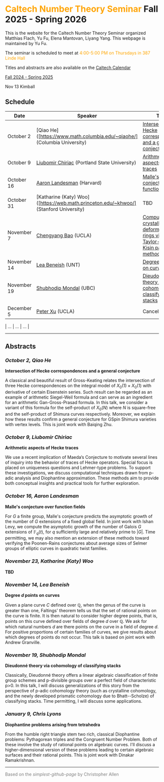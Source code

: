 # <span style="color:orange">Caltech Number Theory Seminar</span> Fall 2025 - Spring 2026

This is the website for the Caltech Number Theory Seminar organized Matthias Flach, Yu Fu, Elena Mantovan, Liyang Yang.
This webpage is maintained by Yu Fu.

The seminar is scheduled to meet at <span style="color:orange">4:00-5:00 PM on Thursdays in 387 Linde Hall</span>

Titles and abstracts are also available on the [Caltech Calendar](https://pma.caltech.edu/calendar/week)

[Fall 2024 - Spring 2025](README24-25.md)


Nov 13 Kimball
## Schedule

| Date          | Speaker           | Topic |
| ----          | -------           | ----- |
| October 2     | [Qiao He]([https://www.math.columbia.edu/~qiaohe/] (Columbia University) | [Intersection of Hecke correspondences and a general conjecture](#oct2)   |       |
| October 9    |  [Liubomir Chiriac](https://web.pdx.edu/~chiriac/) (Portland State University) | [Arithmetic aspects of Hecke traces](#oct9) |
| October 16    | [Aaron Landesman](https://people.math.harvard.edu/~landesman/) (Harvard) | [Malle's conjecture over function fields](#oct16) |
| October 31    | [Katharine (Katy) Woo]([https://web.math.princeton.edu/~khwoo/] (Stanford University) | TBD |
| November 7    | [Chengyang Bao](https://math.uchicago.edu/~c.y.bao/) (UCLA) | [Computing crystalline deformation rings via the Taylor-Wiles-Kisin patching method](#nov7) |
| November 14   | [Lea Beneish](https://sites.google.com/view/lea-beneish/home) (UNT) | [Degree $d$ points on curves](#nov14) |
| November 19   | [Shubhodip Mondal](https://personal.math.ubc.ca/~smondal/)  (UBC) | [Dieudonné theory via cohomology of classifying stacks](#nov19) |
| December 5    | [Peter Xu](https://www.math.ucla.edu/people/visiting/peterx)  (UCLA) | Cancelled |

| ...           | ... | ... |

---

## Abstracts

<a name="oct2"></a>
### _October 2, Qiao He_
**Intersection of Hecke correspondences and a general conjecture**

A classical and beautiful result of Gross-Keating relates the intersection of three Hecke correspondences on the integral model of $X_0(1)\times X_0(1)$ with derivative of certain Eisenstein series. Such result can be regarded as an example of arithmetic Siegel-Weil formula and can serve as an ingredient for an arithmetic Gan-Gross-Prasad formula. In this talk, we consider a variant of this formula for the self-product of $X_0(N)$ where $N$ is square-free and the self-product of Shimura curves respectively. Moreover, we explain how these results confirm a general conjecture for GSpin Shimura varieties with vertex levels. This is joint work with Baiqing Zhu.


<a name="oct9"></a>
### _October 9, Liubomir Chiriac_
**Arithmetic aspects of Hecke traces**

 We use a recent implication of Maeda’s Conjecture to motivate several lines of inquiry into the behavior of traces of Hecke operators. Special focus is placed on uniqueness questions and Lehmer-type problems. To support these investigations, we discuss computational techniques drawn from p-adic analysis and Diophantine approximation. These methods aim to provide both conceptual insights and practical tools for further exploration.


<a name="oct31"></a>
### _October 16, Aaron Landesman_
**Malle's conjecture over function fields**

For $G$ a finite group, Malle's conjecture predicts the asymptotic growth of the
number of $G$ extensions of a fixed global field. In joint work with Ishan Levy,
we compute the asymptotic growth of the number of Galois $G$ extensions of
$\mathbb F_q(t)$, for $q$ sufficiently large and relatively prime to $|G|$.
Time permitting, we may also mention an extension of these methods toward
verifying the Poonen-Rains conjectures about average sizes of Selmer groups of
elliptic curves in quadratic twist families.

<a name="nov7"></a>
### _November 23, Katharine (Katy) Woo_
**TBD**


<a name="nov14"></a>
### _November 14, Lea Beneish_
**Degree $d$ points on curves**

Given a plane curve $C$ defined over $\mathbb{Q}$, when the genus of the curve is greater than one, Faltings' theorem tells us that the set of rational points on the curve is finite. It is then natural to consider higher degree points, that is, points on this curve defined over fields of degree $d$ over $\mathbb{Q}$. We ask for which natural numbers $d$ are there points on the curve in a field of degree $d$. For positive proportions of certain families of curves, we give results about which degrees of points do not occur. This talk is based on joint work with Andrew Granville.


<a name="nov19"></a>
### _November 19, Shubhodip Mondal_
**Dieudonné theory via cohomology of classifying stacks**

Classically, Dieudonné theory offers a linear algebraic classification of finite group schemes and p-divisible groups over a perfect field of characteristic p>0. In this talk, I will discuss generalizations of this story from the perspective of p-adic cohomology theory (such as crystalline cohomology, and the newly developed prismatic cohomology due to Bhatt--Scholze) of classifying stacks. Time permitting, I will discuss some applications.

<a name="may22"></a>
### _January 9, Chris Lyons_
**Diophantine problems arising from tetrahedra**

From the humble right triangle stem two rich, classical Diophantine problems: Pythagorean triples and the Congruent Number Problem. Both of these involve the study of rational points on algebraic curves. I'll discuss a higher-dimensional version of these problems leading to certain algebraic surfaces and their rational points. This is joint work with Dinakar Ramakrishnan.


---

<span style="color:gray"> Based on the *simplest-github-page* by  Christopher Allen </span>
